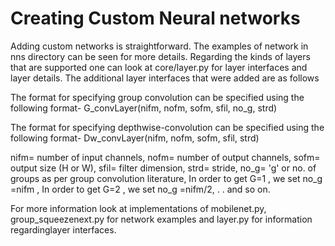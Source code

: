# Creating Custom Neural networks

Adding custom networks is straightforward. The examples of network in nns directory can be seen for more details. Regarding the kinds of layers that are supported one can look at core/layer.py for layer interfaces and layer details. 
The additional layer interfaces that were added are as follows

The format for specifying group convolution can be specified using the following format-
G_convLayer(nifm, nofm, sofm, sfil, no_g, strd)

The format for specifying depthwise-convolution can be specified using the following format-
Dw_convLayer(nifm, nofm, sofm, sfil, strd)

nifm= number of input channels,
nofm= number of output channels,
sofm= output size (H or W),
sfil= filter dimension,
strd= stride,
no_g= 'g' or no. of groups as per group convolution literature,
In order to get G=1 , we set no_g =nifm ,
In order to get G=2 , we set no_g =nifm/2,
.
.
and so on.

For more information look at implementations of mobilenet.py, group_squeezenext.py for network examples and 
layer.py for information regardinglayer interfaces.
